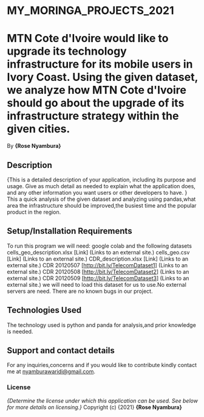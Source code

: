 # MY_MORINGA_PROJECTS_2021
# MTN Cote d'Ivoire would like to upgrade its technology infrastructure for its mobile users in Ivory Coast. Using  the given dataset,  we analyze how MTN Cote d'Ivoire should  go about the upgrade of its infrastructure strategy within the given cities.
By **{Rose Nyambura}**
## Description
{This is a detailed description of your application, including its purpose and usage.  Give as much detail as needed to explain what the application does, and any other information you want users or other developers to have. }
This a  quick analysis of the given dataset and analyzing using pandas,what area the infrastructure should be improved,the busiest time and the popular product in the region.
## Setup/Installation Requirements
To run this program we will need:
google colab and the following datasets
cells_geo_description.xlsx [Link] (Links to an external site.)
cells_geo.csv [Link] (Links to an external site.)
CDR_description.xlsx [Link] (Links to an external site.)
CDR 20120507 [http://bit.ly/TelecomDataset1] (Links to an external site.)
CDR 20120508 [http://bit.ly/TelecomDataset2] (Links to an external site.)
CDR 20120509 [http://bit.ly/TelecomDataset3] (Links to an external site.)
we will need to load this dataset for us to use.No external servers are need.
There are no known bugs in our project.
## Technologies Used
The technology used is python and panda for analysis,and prior knowledge is needed.
## Support and contact details
For any inquiries,concerns and if you would like to contribute kindly contact me at nyamburawaridi@gmail.com.
### License
*{Determine the license under which this application can be used.  See below for more details on licensing.}*
Copyright (c) {2021} **{Rose Nyambura}**
